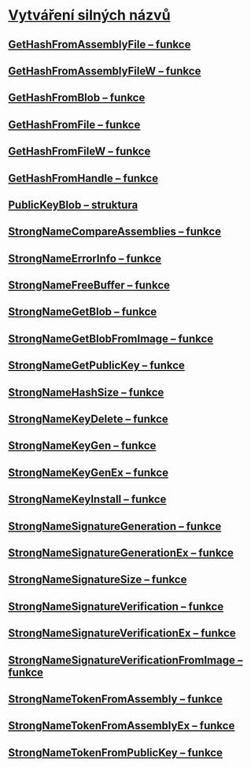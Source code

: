 # [Vytváření silných názvů](index.md)
## [GetHashFromAssemblyFile – funkce](gethashfromassemblyfile-function.md)
## [GetHashFromAssemblyFileW – funkce](gethashfromassemblyfilew-function.md)
## [GetHashFromBlob – funkce](gethashfromblob-function.md)
## [GetHashFromFile – funkce](gethashfromfile-function.md)
## [GetHashFromFileW – funkce](gethashfromfilew-function.md)
## [GetHashFromHandle – funkce](gethashfromhandle-function.md)
## [PublicKeyBlob – struktura](publickeyblob-structure.md)
## [StrongNameCompareAssemblies – funkce](strongnamecompareassemblies-function.md)
## [StrongNameErrorInfo – funkce](strongnameerrorinfo-function.md)
## [StrongNameFreeBuffer – funkce](strongnamefreebuffer-function.md)
## [StrongNameGetBlob – funkce](strongnamegetblob-function.md)
## [StrongNameGetBlobFromImage – funkce](strongnamegetblobfromimage-function.md)
## [StrongNameGetPublicKey – funkce](strongnamegetpublickey-function.md)
## [StrongNameHashSize – funkce](strongnamehashsize-function.md)
## [StrongNameKeyDelete – funkce](strongnamekeydelete-function.md)
## [StrongNameKeyGen – funkce](strongnamekeygen-function.md)
## [StrongNameKeyGenEx – funkce](strongnamekeygenex-function.md)
## [StrongNameKeyInstall – funkce](strongnamekeyinstall-function.md)
## [StrongNameSignatureGeneration – funkce](strongnamesignaturegeneration-function.md)
## [StrongNameSignatureGenerationEx – funkce](strongnamesignaturegenerationex-function.md)
## [StrongNameSignatureSize – funkce](strongnamesignaturesize-function.md)
## [StrongNameSignatureVerification – funkce](strongnamesignatureverification-function.md)
## [StrongNameSignatureVerificationEx – funkce](strongnamesignatureverificationex-function.md)
## [StrongNameSignatureVerificationFromImage – funkce](strongnamesignatureverificationfromimage-function.md)
## [StrongNameTokenFromAssembly – funkce](strongnametokenfromassembly-function.md)
## [StrongNameTokenFromAssemblyEx – funkce](strongnametokenfromassemblyex-function.md)
## [StrongNameTokenFromPublicKey – funkce](strongnametokenfrompublickey-function.md)

